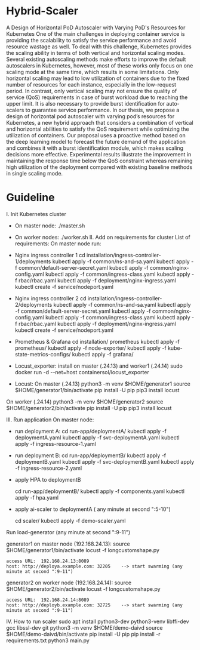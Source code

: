# Hybrid-Scaler
A Design of Horizontal PoD Autoscaler with Varying PoD's Resources for Kubernetes
One of the main challenges in deploying container service is providing the scalability to satisfy the service performance and avoid resource wastage as well. To deal with this challenge, Kubernetes provides the scaling ability in terms of both vertical and horizontal scaling modes. Several existing autoscaling methods make efforts to improve the default autoscalers in Kubernetes, however, most of these works only focus on one scaling mode at the same time, which results in some limitations. Only horizontal scaling may lead to low utilization of containers due to the fixed number of resources for each instance, especially in the low-request period. In contrast, only vertical scaling may not ensure the quality of service (QoS) requirements in case of burst workload due to reaching the upper limit. It is also necessary to provide burst identification for auto-scalers to guarantee service performance. In our thesis, we propose a design of horizontal pod autoscaler with varying pod’s resources for Kubernetes, a new hybrid approach that considers a combination of vertical and horizontal abilities to satisfy the QoS requirement while optimizing the utilization of containers. Our proposal uses a proactive method based on the deep learning model to forecast the future demand of the application and combines it with a burst identification module, which makes scaling decisions more effective. Experimental results illustrate the improvement in maintaining the response time below the QoS constraint whereas remaining high utilization of the deployment compared with existing baseline methods in single scaling mode.
# Guideline
I.	Init Kubernetes cluster
-	On master node:
./master.sh
-	On worker nodes:
./worker.sh
II.	Add on requirements for cluster
List of requirements:
On master node run:
-	Nginx ingress controller 1
cd  installation/ingress-controller-1/deployments
kubectl apply -f common/ns-and-sa.yaml
kubectl apply -f common/default-server-secret.yaml
kubectl apply -f common/nginx-config.yaml
kubectl apply -f common/ingress-class.yaml
kubectl apply -f rbac/rbac.yaml
kubectl apply -f deployment/nginx-ingress.yaml
kubectl create -f service/nodeport.yaml
-	Nginx ingress controller 2
cd  installation/ingress-controller-2/deployments
kubectl apply -f common/ns-and-sa.yaml
kubectl apply -f common/default-server-secret.yaml
kubectl apply -f common/nginx-config.yaml
kubectl apply -f common/ingress-class.yaml
kubectl apply -f rbac/rbac.yaml
kubectl apply -f deployment/nginx-ingress.yaml
kubectl create -f service/nodeport.yaml
-	Prometheus & Grafana
cd  installation/ prometheus
kubectl apply -f prometheus/
kubectl apply -f node-exporter/
kubectl apply -f kube-state-metrics-configs/
kubectl apply -f grafana/


-	Locust_exporter: install on master (.24.13) and worker1 (.24.14)
sudo docker run -d --net=host containersol/locust_exporter
-	Locust:
On master (.24.13)
python3 -m venv $HOME/generator1
source $HOME/generator1/bin/activate
pip install -U pip
pip3 install locust

On worker (.24.14)
python3 -m venv $HOME/generator2
source $HOME/generator2/bin/activate
pip install -U pip
pip3 install locust

III.	Run application 
On master node:
 - run deployment A:
	cd run-app/deploymentA/
	kubectl apply -f deploymentA.yaml
	kubectl apply -f svc-deploymentA.yaml
	kubectl apply -f ingress-resource-1.yaml

- run deployment B:
	cd run-app/deploymentB/
	kubectl apply -f deploymentB.yaml
	kubectl apply -f svc-deploymentB.yaml
	kubectl apply -f ingress-resource-2.yaml

- apply HPA to deploymentB

	cd run-app/deploymentB/
	kubectl apply -f components.yaml
	kubectl apply -f hpa.yaml

- apply ai-scaler to deploymentA ( any minute at second ":5-10")

	cd scaler/
	kubectl apply -f demo-scaler.yaml

Run load-generator (any minute at second ":9-11")

 generator1 on master node (192.168.24.13):
	source $HOME/generator1/bin/activate
	locust -f longcustomshape.py
 
 	access URL:  192.168.24.13:8089
	host: http://deploya.example.com: 32205    --> start swarming (any minute at second ":9-11")

 generator2 on worker node (192.168.24.14):
	source $HOME/generator2/bin/activate
	locust -f longcustomshape.py

	access URL:  192.168.24.14:8089
	host: http://deployb.example.com: 32725    --> start swarming (any minute at second ":9-11")


IV.	How to run scaler
sudo apt install python3-dev python3-venv libffi-dev gcc libssl-dev git
python3 -m venv $HOME/demo-daivd
source $HOME/demo-daivd/bin/activate
pip install -U pip
pip install -r requirements.txt
python3 main.py


